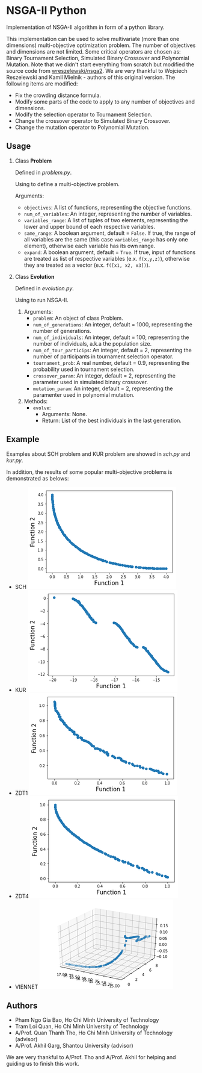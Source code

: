 # NSGA-II Python
Implementation of NSGA-II algorithm in form of a python library.

This implementation can be used to solve multivariate (more than one dimensions) multi-objective optimization problem. The number of objectives and dimensions are not limited. Some critical operators are chosen as: Binary Tournament Selection, Simulated Binary Crossover and Polynomial Mutation. Note that we didn't start everything from scratch but modified the source code from [wreszelewski/nsga2](https://github.com/wreszelewski/nsga2). We are very thankful to Wojciech Reszelewski and Kamil Mielnik - authors of this original version. The following items are modified:
* Fix the crowding distance formula.
* Modify some parts of the code to apply to any number of objectives and dimensions.
* Modify the selection operator to Tournament Selection.
* Change the crossover operator to Simulated Binary Crossover.
* Change the mutation operator to Polynomial Mutation.

## Usage
1. Class **Problem**

    Defined in _problem.py_.

    Using to define a multi-objective problem.

    Arguments:
    * `objectives`: A list of functions, representing the objective functions.
    * `num_of_variables`: An integer, representing the number of variables.
    * `variables_range`: A list of tuples of two elements, representing the lower and upper bound of each respective variables.
    * `same_range`: A boolean argument, default = `False`. If true, the range of all variables are the same (this case `variables_range` has only one element), otherwise each variable has its own range.
    * `expand`: A boolean argument, default = `True`. If true, input of functions are treated as list of respective variables (e.x. `f(x,y,z)`), otherwise they are treated as a vector (e.x. `f([x1, x2, x3])`).

2. Class **Evolution**

    Defined in _evolution.py_.

    Using to run NSGA-II.

    1. Arguments:
        * `problem`: An object of class Problem.
        * `num_of_generations`: An integer, default = 1000, representing the number of generations.
        * `num_of_individuals`: An integer, default = 100, representing the number of individuals, a.k.a the population size.    
        * `num_of_tour_particips`: An integer, default = 2, representing the number of participants in tournament selection operator.
        * `tournament_prob`: A real number, default = 0.9, representing the probability used in tournament selection.
        * `crossover_param`: An integer, default = 2, representing the parameter used in simulated binary crossover.
        * `mutation_param`: An integer, default = 2, representing the paramenter used in polynomial mutation.
    2. Methods:
        * `evolve`:
            * Arguments: None.
            * Return: List of the best individuals in the last generation.

## Example
Examples about SCH problem and KUR problem are showed in _sch.py_ and _kur.py_.

In addition, the results of some popular multi-objective problems is demonstrated as belows:

* SCH ![SCH](pictures/SCH.png)
* KUR ![KUR](pictures/KUR.png)
* ZDT1 ![ZDT1](pictures/ZDT1.png)
* ZDT4 ![ZDT4](pictures/ZDT4.png)
* VIENNET ![VIENNET](pictures/VIENNET.png)

## Authors
* Pham Ngo Gia Bao, Ho Chi Minh University of Technology
* Tram Loi Quan, Ho Chi Minh University of Technology
* A/Prof. Quan Thanh Tho, Ho Chi Minh University of Technology (advisor)
* A/Prof. Akhil Garg, Shantou University (advisor)

We are very thankful to A/Prof. Tho and A/Prof. Akhil for helping and guiding us to finish this work.
